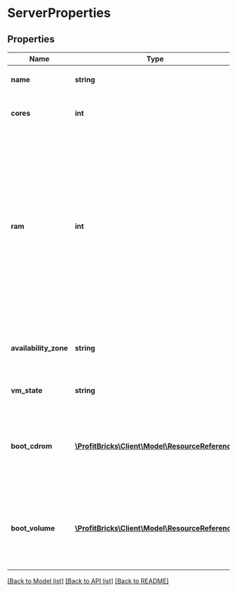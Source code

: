 # ServerProperties

## Properties
Name | Type | Description | Notes
------------ | ------------- | ------------- | -------------
**name** | **string** | A name of that resource | [optional] 
**cores** | **int** | The total number of cores for the server | 
**ram** | **int** | The amount of memory for the server in MB, e.g. 2048. Size must be specified in multiples of 256 MB with a minimum of 256 MB; however, if you set ramHotPlug to TRUE then you must use a minimum of 1024 MB | 
**availability_zone** | **string** | The availability zone in which the server should exist | [optional] 
**vm_state** | **string** | Status of the virtual Machine | [optional] 
**boot_cdrom** | [**\ProfitBricks\Client\Model\ResourceReference**](ResourceReference.md) | Reference to a CD-ROM used for booting. If not &#39;null&#39; then bootVolume has to be &#39;null&#39; | [optional] 
**boot_volume** | [**\ProfitBricks\Client\Model\ResourceReference**](ResourceReference.md) | Reference to a Volume used for booting. If not &#39;null&#39; then bootCdrom has to be &#39;null&#39; | [optional] 

[[Back to Model list]](../README.md#documentation-for-models) [[Back to API list]](../README.md#documentation-for-api-endpoints) [[Back to README]](../README.md)


